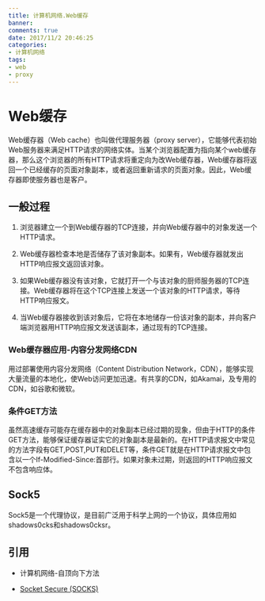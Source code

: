 ```yaml
---
title: 计算机网络.Web缓存
banner: 
comments: true
date: 2017/11/2 20:46:25
categories:
- 计算机网络
tags:
- web
- proxy
---
```

# Web缓存

Web缓存器（Web cache）也叫做代理服务器（proxy server），它能够代表初始Web服务器来满足HTTP请求的网络实体。当某个浏览器配置为指向某个web缓存器，那么这个浏览器的所有HTTP请求将重定向为改Web缓存器，Web缓存器将返回一个已经缓存的页面对象副本，或者返回重新请求的页面对象。因此，Web缓存器即使服务器也是客户。

## 一般过程

1. 浏览器建立一个到Web缓存器的TCP连接，并向Web缓存器中的对象发送一个HTTP请求。

1. Web缓存器检查本地是否储存了该对象副本。如果有，Web缓存器就发出HTTP响应报文返回该对象。

1. 如果Web缓存器没有该对象，它就打开一个与该对象的厨师服务器的TCP连接。Web缓存器将在这个TCP连接上发送一个该对象的HTTP请求，等待HTTP响应报文。

1. 当Web缓存器接收到该对象后，它将在本地储存一份该对象的副本，并向客户端浏览器用HTTP响应报文发送该副本，通过现有的TCP连接。

<!-- more -->

### Web缓存器应用-内容分发网络CDN

用过部署使用内容分发网络（Content Distribution Network，CDN），能够实现大量流量的本地化，使Web访问更加迅速。有共享的CDN，如Akamai，及专用的CDN，如谷歌和微软。

### 条件GET方法

虽然高速缓存可能存在缓存器中的对象副本已经过期的现象，但由于HTTP的条件GET方法，能够保证缓存器证实它的对象副本是最新的。在HTTP请求报文中常见的方法字段有GET,POST,PUT和DELET等，条件GET就是在HTTP请求报文中包含以一个If-Modified-Since:首部行。如果对象未过期，则返回的HTTP响应报文不包含响应体。

## Sock5

Sock5是一个代理协议，是目前广泛用于科学上网的一个协议，具体应用如shadows0cks和shadows0cksr。

## 引用

- 计算机网络-自顶向下方法

- [Socket Secure (SOCKS)](https://en.wikipedia.org/wiki/SOCKS)